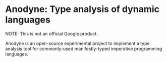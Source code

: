 # Anodyne: Type analysis of dynamic languages

NOTE: This is not an official Google product.

Anodyne is an open-source experimental project to implement a type analysis tool
for commonly-used manifestly-typed imperative programming languages.

